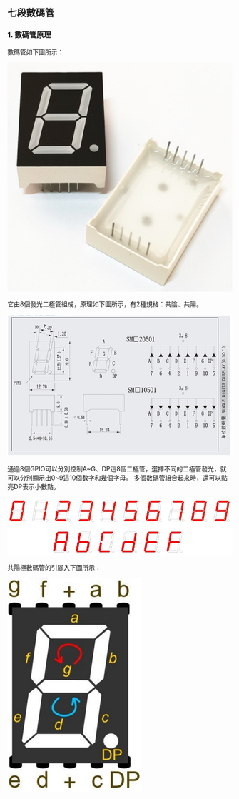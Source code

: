 ## 七段數碼管

### 1. 數碼管原理

數碼管如下圖所示：

![image-20210403173652894](pic/02_GPIO类电路/14_digit_module.png)


它由8個發光二極管組成，原理如下圖所示，有2種規格：共陰、共陽。

![](pic/02_GPIO类电路/15_digit_module_sch.png)


通過8個GPIO可以分別控制A~G、DP這8個二極管，選擇不同的二極管發光，就可以分別顯示出0~9這10個數字和幾個字母。
多個數碼管組合起來時，還可以點亮DP表示小數點。

![](pic/02_GPIO类电路/17_digit_module_show_digit.png)


共陽極數碼管的引腳入下圖所示：

![](pic/02_GPIO类电路/16_digit_modul_common_anode.png)